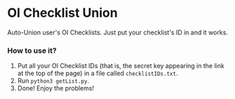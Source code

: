 # OI Checklist Union

Auto-Union user's OI Checklists.
Just put your checklist's ID in and it works.

### How to use it?

1. Put all your OI Checklist IDs (that is, the secret key appearing in the link at the top of the page) in a file called `checklistIDs.txt`.
2. Run `python3 getList.py`.
3. Done! Enjoy the problems!
